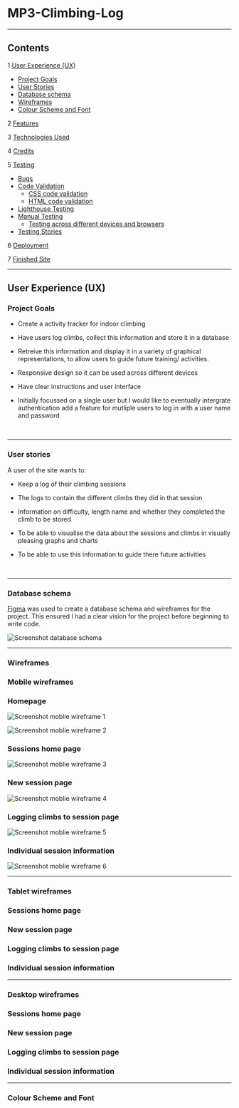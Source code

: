 # MP3-Climbing-Log
***

## Contents

1 [User Experience (UX)](#UX)

  * [Project Goals](#project-goals)
  * [User Stories](#user-stories)
  * [Database schema](#database-schema)
  * [Wireframes](#wireframes)
  * [Colour Scheme and Font](#styles)

2 [Features](#features)

3 [Technologies Used](#technologies-used)

4 [Credits](#credits)

5 [Testing](#testing)

  * [Bugs](#bugs)
  * [Code Validation](#code-validation)
    * [CSS code validation](#css-code-validation)
    * [HTML code validation](#html-code-validation)
  * [Lighthouse Testing](#lighthouse-testing)
  * [Manual Testing](#manual-testing)
    * [Testing across different devices and browsers](#testing-across-different-devices-and-browsers)
  * [Testing Stories](#testing-stories)
  

6 [Deployment](#deployment)

7 [Finished Site](#finished-site)

***
## User Experience (UX) <a name="UX"></a>
### Project Goals <a name="project-goals"></a>

 * Create a activity tracker for indoor climbing

 * Have users log climbs, collect this information and store it in a database

 * Retreive this information and display it in a variety of graphical representations, to allow users to guide future training/ activities.

 * Responsive design so it can be used across different devices

 * Have clear instructions and user interface

 * Initially focussed on a single user but I would like to eventually intergrate authentication add a feature for mutliple users to log in with a user name and password

<br>

***

### User stories <a name="user-stories"></a>

A user of the site wants to:

* Keep a log of their climbing sessions

* The logs to contain the different climbs they did in that session

* Information on difficulty, length name and whether they completed the climb to be stored

* To be able to visualise the data about the sessions and climbs in visually pleasing graphs and charts

* To be able to use this information to guide there future activities

<br>

***

### Database schema <a name="database-schema"></a>

[Figma](www.figma.com) was used to create a database schema and wireframes for the project. This ensured I had a clear vision for the project before beginning to write code.

![Screenshot database schema](/climbing_log/static/images/database_schema.jpg)

***

### Wireframes <a name="wireframes"></a>

### Mobile wireframes

### Homepage

![Screenshot moblie wireframe 1](/climbing_log/static/images/mobile_wireframe_1.jpg)

![Screenshot moblie wireframe 2](/climbing_log/static/images/mobile_wireframe_2.jpg)

### Sessions home page

![Screenshot moblie wireframe 3](/climbing_log/static/images/mobile_wireframe_3.jpg)

### New session page

![Screenshot moblie wireframe 4](/climbing_log/static/images/mobile_wireframe_4.jpg)

### Logging climbs to session page

![Screenshot moblie wireframe 5](/climbing_log/static/images/mobile_wireframe_5.jpg)

### Individual session information

![Screenshot moblie wireframe 6](/climbing_log/static/images/mobile_wireframe_6.jpg)

***

### Tablet wireframes

### Sessions home page
### New session page
### Logging climbs to session page
### Individual session information
 ***
### Desktop wireframes

### Sessions home page
### New session page
### Logging climbs to session page
### Individual session information

***

### Colour Scheme and Font <a name="styles"></a>